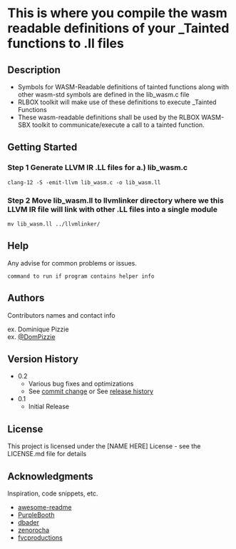 # This is where you compile the wasm readable definitions of your \_Tainted functions to .ll files

## Description
* Symbols for WASM-Readable definitions of tainted functions along with other wasm-std symbols are defined in the lib_wasm.c file 
* RLBOX toolkit will make use of these definitions to execute \_Tainted Functions 
* These wasm-readable definitions shall be used by the RLBOX WASM-SBX toolkit to communicate/execute a call to a tainted function.

## Getting Started

### Step 1 Generate LLVM IR .LL files for a.) lib_wasm.c
```
clang-12 -S -emit-llvm lib_wasm.c -o lib_wasm.ll
```

### Step 2 Move lib_wasm.ll to llvmlinker directory where we this LLVM IR file will link with other .LL files into a single module
```
mv lib_wasm.ll ../llvmlinker/
```

## Help

Any advise for common problems or issues.
```
command to run if program contains helper info
```

## Authors

Contributors names and contact info

ex. Dominique Pizzie  
ex. [@DomPizzie](https://twitter.com/dompizzie)

## Version History

* 0.2
    * Various bug fixes and optimizations
    * See [commit change]() or See [release history]()
* 0.1
    * Initial Release

## License

This project is licensed under the [NAME HERE] License - see the LICENSE.md file for details

## Acknowledgments

Inspiration, code snippets, etc.
* [awesome-readme](https://github.com/matiassingers/awesome-readme)
* [PurpleBooth](https://gist.github.com/PurpleBooth/109311bb0361f32d87a2)
* [dbader](https://github.com/dbader/readme-template)
* [zenorocha](https://gist.github.com/zenorocha/4526327)
* [fvcproductions](https://gist.github.com/fvcproductions/1bfc2d4aecb01a834b46)
